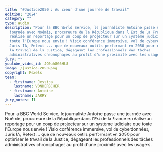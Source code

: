 ```yaml
---
title: "#Justice2050 : Au coeur d'une journée de travail"
edition: "2024"
category: ""
type: audio
description: "Pour la BBC World Service, le journaliste Antoine passe une
  journée avec Noémie, procureure de la République dans l'Est de la France et
  réalise un reportage pour un coup de projecteur sur un système judiciaire que
  toute l'Europe nous envie ! Visio conférence immersive, vol de cyberdonnées,
  Juris IA, Retext ... que de nouveaux outils performant en 2050 pour optimiser
  le travail de la Justice, dégageant les professionnels des tâches
  administratives chronophages au profit d'une proximité avec les usagers. "
jury: ""
youtube_video_id: JO0uh8G6HkU
image: /justice-2050.png
copyright: Pexels
team:
  - firstname: Jessica
    lastname: VONDERSCHER
  - firstname: Antoine
    lastname: JARRY
jury_notes: []
---
```

Pour la BBC World Service, le journaliste Antoine passe une journée avec Noémie, procureure de la République dans l'Est de la France et réalise un reportage pour un coup de projecteur sur un système judiciaire que toute l'Europe nous <!--more-->envie ! Visio conférence immersive, vol de cyberdonnées, Juris IA, Retext ... que de nouveaux outils performant en 2050 pour optimiser le travail de la Justice, dégageant les professionnels des tâches administratives chronophages au profit d'une proximité avec les usagers.
